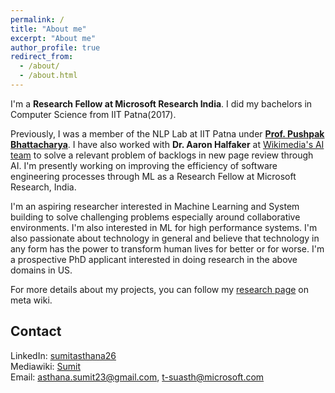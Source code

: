 ```yaml
---
permalink: /
title: "About me"
excerpt: "About me"
author_profile: true
redirect_from: 
  - /about/
  - /about.html
---
```


I'm a **Research Fellow at Microsoft Research India**. I did my bachelors in Computer Science from IIT Patna(2017).

Previously, I was a member of the NLP Lab at IIT Patna under [**Prof. Pushpak
Bhattacharya**](https://www.cse.iitb.ac.in/~pb/). I have also worked with **Dr. Aaron Halfaker** at [Wikimedia's AI team](https://www.mediawiki.org/wiki/Wikimedia_Scoring_Platform_team) to solve a relevant problem of backlogs in new page review through AI. I'm presently working on improving the efficiency of software engineering processes through ML as a Research Fellow at Microsoft Research, India.

I'm an aspiring researcher interested in Machine Learning and System building to solve challenging problems especially around collaborative environments. I'm also interested in ML for high performance systems.
I'm also passionate about technology in general and believe that technology in any form has the power to
transform human lives for better or for worse. I'm a prospective PhD applicant interested in doing research in the above domains in US.
 
For more details about my projects, you can follow my [research page](https://meta.wikimedia.org/wiki/User:Sumit.iitp/Research) on meta wiki.

Contact
------

LinkedIn: [sumitasthana26](https://www.linkedin.com/in/sumitasthana26/)  
Mediawiki: [Sumit](https://meta.wikimedia.org/wiki/User_talk:Sumit.iitp)  
Email: asthana.sumit23@gmail.com, t-suasth@microsoft.com
